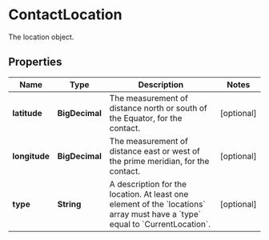 

# ContactLocation

The location object.

## Properties

| Name | Type | Description | Notes |
|------------ | ------------- | ------------- | -------------|
|**latitude** | **BigDecimal** | The measurement of distance north or south of the Equator, for the contact. |  [optional] |
|**longitude** | **BigDecimal** | The measurement of distance east or west of the prime meridian, for the contact. |  [optional] |
|**type** | **String** | A description for the location. At least one element of the &#x60;locations&#x60; array must have a &#x60;type&#x60; equal to &#x60;CurrentLocation&#x60;. |  [optional] |



